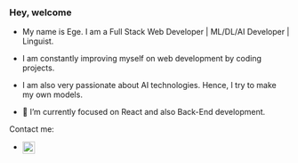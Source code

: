 ### Hey, welcome


-  My name is Ege. I am a Full Stack Web Developer | ML/DL/AI Developer | Linguist. 
-  I am constantly improving myself on web development by coding projects. 
-  I am also very passionate about AI technologies. Hence, I try to make my own models.



- 🔭 I’m currently focused on React and also Back-End development.


Contact me:
* [<img src="https://unpkg.com/simple-icons@7.15.0/icons/linkedin.svg" alt='linkedin' height='22' align="center">](https://www.linkedin.com/in/ege-bartu-acar-55b160256/)  
